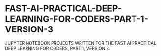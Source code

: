 # FAST-AI-PRACTICAL-DEEP-LEARNING-FOR-CODERS-PART-1-VERSION-3
JUPYTER NOTEBOOK PROJECTS WRITTEN FOR THE FAST AI PRACTICAL DEEP LEARNING FOR CODERS, PART 1, VERSION 3.
